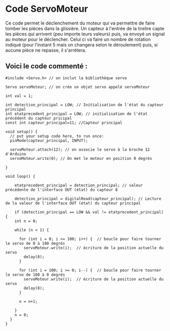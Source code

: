 # Code ServoMoteur

<p> Ce code permet le déclenchement du moteur qui va permettre de faire tomber les pièces dans la glissière. Un capteur à l'entrée de la tirelire capte les pièces qui arrivent (peu importe leurs valeurs) puis, va envoyé un signal au moteur pour le déclencher. Celui ci va faire un nombre de rotation indiqué (pour l'instant 5 mais on changera selon le déroulement) puis, si aucune pièce ne repasse, il s'arrétera.</p>

## Voici le code commenté :
    
    
    
    
    #include <Servo.h> // on inclut la bibliothèque servo

    Servo servoMoteur; // on crée un objet servo appelé servoMoteur

    int val = 1;

    int detection_principal = LOW; // Initialisation de l'état du capteur principal
    int etatprecedent_principal = LOW; // initialisation de l'état précédent du capteur pricipal
    const int capteur_principal=11; //Capteur principal

    void setup() {
      // put your setup code here, to run once:
      pinMode(capteur_principal, INPUT);
  
      servoMoteur.attach(12); // on associe le servo à la broche 12 d'Arduino
      servoMoteur.write(0); // On met le moteur en position 0 degrès

    }

    void loop() {

        etatprecedent_principal = detection_principal; // valeur précédente de l'interface OUT (état) du capteur 8

        detection_principal = digitalRead(capteur_principal); // Lecture de la valeur de l'interface OUT (état) du capteur principal

        if (detection_principal == LOW && val != etatprecedent_principal) {
        int n = 0;
    
        while (n < 1) {
      
          for (int i = 0; i <= 100; i++) {  // boucle pour faire tourner le servo de 0 à 180 degrés
            servoMoteur.write(i);  // écriture de la position actuelle du servo
            delay(8);
          }

          for (int i = 100; i >= 0; i--) {  // boucle pour faire tourner le servo de 180 à 0 degrés
            servoMoteur.write(i);  // écriture de la position actuelle du servo
            delay(8);
          }

          n = n+1;

        }
        n = 0;  
      }
    }
